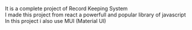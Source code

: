 It is a complete project of Record Keeping System
<br>
I made this project from react a powerfull and popular library of javascript
<br>
In this project i also use MUI (Material UI)
